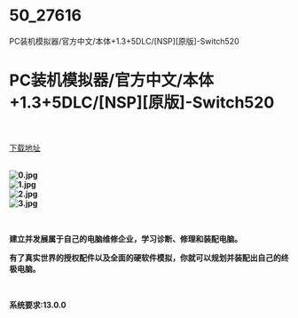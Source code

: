 # 50_27616
PC装机模拟器/官方中文/本体+1.3+5DLC/[NSP][原版]-Switch520
# PC装机模拟器/官方中文/本体+1.3+5DLC/[NSP][原版]-Switch520
 <br/></br>
[下载地址](https://www.switch520.cc/article/27616 "下载地址")
<br/></br>

<p><strong><img title="0.jpg" src="https://www.switch520.cc/muke_img/2022_02_28_926a9ce792f4f.jpg" alt="0.jpg"></strong><br>
<strong><img title="1.jpg" src="https://www.switch520.cc/muke_img/2022_02_28_05aa57fbac1f2.jpg" alt="1.jpg"></strong><br>
<strong><img title="2.jpg" src="https://www.switch520.cc/muke_img/2022_02_28_528a60621d097.jpg" alt="2.jpg"></strong><br>
<strong><img title="3.jpg" src="https://www.switch520.cc/muke_img/2022_02_28_6143acccc863b.jpg" alt="3.jpg">&nbsp;</strong></p>
<p>&nbsp;</p>
<p><strong>建立并发展属于自己的电脑维修企业，学习诊断、修理和装配电脑。</strong></p>
<p><strong>有了真实世界的授权配件以及全面的硬软件模拟，你就可以规划并装配出自己的终极电脑。</strong></p>
<p>&nbsp;</p>
<p><strong>系统要求:13.0.0</strong></p>



